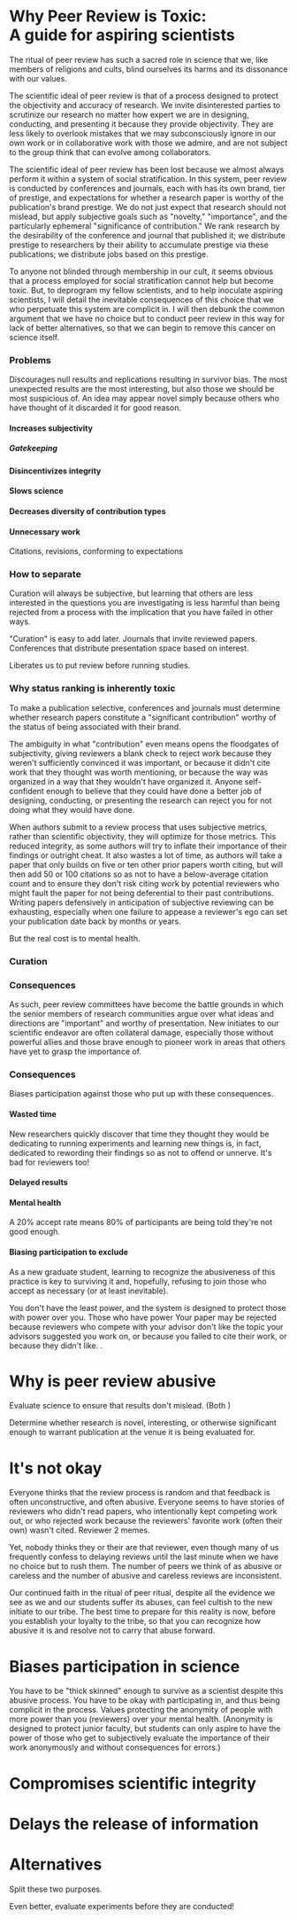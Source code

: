 # Why Peer Review is Toxic:<br> A guide for aspiring scientists

The ritual of peer review has such a sacred role in science that we, like members of religions and cults, blind ourselves its harms and its dissonance with our values.

<!-- Like religions and cults, science has a ritual so sacred to us that we blind ourselves to its harms and its dissonance with our values: peer review. -->

The scientific ideal of peer review is that of a process designed to protect the objectivity and accuracy of research. We invite disinterested parties to scrutinize our research no matter how expert we are in designing, conducting, and presenting it because they provide objectivity. They are less likely to overlook mistakes that we may subconsciously ignore in our own work or in collaborative work with those we admire, and are not subject to the group think that can evolve among collaborators.

<!-- Outside perspectives are also important , our mere our choice to use a particular experimental design is itself bayesian evidence for suspicion--for any flawed research design, only those incapable of seeing the design's flaws will use it unwittingly. -->

The scientific ideal of peer review has been lost because we almost always perform it within a system of social stratification. In this system, peer review is conducted by conferences and journals, each with has its own brand, tier of prestige, and expectations for whether a research paper is worthy of the publication's brand prestige. We do not just expect that research should not mislead, but apply subjective goals such as "novelty," "importance", and the particularly ephemeral "significance of contribution." We rank research by the desirability of the conference and journal that published it; we distribute prestige to researchers by their ability to accumulate prestige via these publications; we distribute jobs based on this prestige.

To anyone not blinded through membership in our cult, it seems obvious that a process employed for social stratification cannot help but become toxic.
But, to deprogram my fellow scientists, and to help inoculate aspiring scientists, I will detail the inevitable consequences of this choice that we who perpetuate this system are complicit in.
I will then debunk the common argument that we have no choice but to conduct peer review in this way for lack of better alternatives, so that we can begin to remove this cancer on science itself.

<!-- Our perversion of peer review has made it less objective and is a cancer on science itself. It is time to open our eyes to the harms of this avoidable choice and our complicity in perpetuating these systems in the presence of alternatives. -->

### Problems

Discourages null results and replications resulting in survivor bias.
The most unexpected results are the most interesting, but also those we should be most suspicious of.
An idea may appear novel simply because others who have thought of it discarded it for good reason.


#### Increases subjectivity

##### Gatekeeping

#### Disincentivizes integrity

#### Slows science

#### Decreases diversity of contribution types

#### Unnecessary work
Citations, revisions, conforming to expectations


### How to separate

Curation will always be subjective, but learning that others are less interested in the questions you are investigating is less harmful than being rejected from a process with the implication that you have failed in other ways.

"Curation" is easy to add later. Journals that invite reviewed papers.  Conferences that distribute presentation space based on interest.

Liberates us to put review before running studies.

<!-- It will be impossible to participate in reviewing scientific work without being complicit in the mental health harms to scientists, and would-be scientists, of social stratification. -->


<!-- Sadly, this makes it impossible to participate in a process supposedly key to scientific objectivity without becoming complicit in the mental health harms to scientists and would-be scientists .  -->

<!-- The zero-sum game of distributing prestige is toxic to scientific objectivity and to the mental health of scientists and would-be scientists. When integrated into  and is a cancer on science itself.  Cue the offspring. -->

### Why status ranking is inherently toxic

To make a publication selective, conferences and journals must determine whether research papers constitute a "significant contribution" worthy of the status of being associated with their brand.

The ambiguity in what "contribution" even means opens the floodgates of subjectivity, giving reviewers a blank check to reject work because they weren't sufficiently convinced it was important, or because it didn't cite work that they thought was worth mentioning, or because the way was organized in a way that they wouldn't have organized it. Anyone self-confident enough to believe that they could have done a better job of designing, conducting, or presenting the research can reject you for not doing what they would have done.

<!-- Destroy trust in the review process -->

When authors submit to a review process that uses subjective metrics, rather than scientific objectivity, they will optimize for those metrics. This reduced integrity, as some authors will try to inflate their importance of their findings or outright cheat. It also wastes a lot of time, as authors will take a paper that only builds on five or ten other prior papers worth citing, but will then add 50 or 100 citations so as not to have a below-average citation count and to ensure they don't risk citing work by potential reviewers who might fault the paper for not being deferential to their past contributions. Writing papers defensively in anticipation of subjective reviewing can be exhausting, especially when one failure to appease a reviewer's ego can set your publication date back by months or years.

But the real cost is to mental health.





<!-- As a member of a peer review committee, can dismiss a paper by arguing that authors should do a better job justifying the importance of the question they are investigating, or because the authors weren't sufficiently deferential to prior research, or because they didn't structure to put sections an order that reviewers prefer. -->

### Curation





### Consequences

As such, peer review committees have become the battle grounds in which the senior members of research communities argue over what ideas and directions are "important" and worthy of presentation. New initiates to our scientific endeavor are often collateral damage, especially those without powerful allies and those brave enough to pioneer work in areas that others have yet to grasp the importance of.


### Consequences

Biases participation against those who put up with these consequences.

#### Wasted time

New researchers quickly discover that time they thought they would be dedicating to running experiments and learning new things is, in fact, dedicated to rewording their findings so as not to offend or unnerve.
It's bad for reviewers too!

#### Delayed results
#### Mental health

A 20% accept rate means 80% of participants are being told they're not good enough.

#### Biasing participation to exclude

As a new graduate student, learning to recognize the abusiveness of this practice is key to surviving it and, hopefully, refusing to join those who accept as necessary (or at least inevitable).

You don't have the least power, and the system is designed to protect those with power over you.
Those who have power 
Your paper may be rejected because reviewers who compete with your advisor don't like the topic your advisors suggested you work on, or because you failed to cite their work, or because they didn't like.  . 

# Why is peer review abusive

Evaluate science to ensure that results don't mislead. (Both )

Determine whether research is novel, interesting, or otherwise significant enough to warrant publication at the venue it is being evaluated for.

<!-- Ranking the subjective value of creative work, and those who create it, is incompatible with the scientific process. -->

# It's not okay

Everyone thinks that the review process is random and that feedback is often unconstructive, and often abusive.  Everyone seems to have stories of reviewers who didn't read papers, who intentionally kept competing work out, or who rejected work because the reviewers' favorite work (often their own) wasn't cited.
Reviewer 2 memes.

Yet, nobody thinks they or their are that reviewer, even though many of us frequently confess to delaying reviews until the last minute when we have no choice but to rush them.  The number of peers we think of as abusive or careless and the number of abusive and careless reviews are inconsistent.

Our continued faith in the ritual of peer ritual, despite all the evidence we see as we and our students suffer its abuses, can feel cultish to the new initiate to our tribe.  The best time to prepare for this reality is now, before you establish your loyalty to the tribe, so that you can recognize how abusive it is and resolve not to carry that abuse forward.

# Biases participation in science

You have to be "thick skinned" enough to survive as a scientist despite this abusive process.
You have to be okay with participating in, and thus being complicit in the process.
Values protecting the anonymity of people with more power than you (reviewers) over your mental health.  (Anonymity is designed to protect junior faculty, but students can only aspire to have the power of those who get to subjectively evaluate the importance of their work anonymously and without consequences for errors.)


# 

# Compromises scientific integrity

# Delays the release of information


# Alternatives

Split these two purposes.

Even better, evaluate experiments before they are conducted!


<!--

What you can do:

Learning to recognize toxic behavior and rituals helps you to prevent yourself from being blinded by it, and becoming complicit in it.  Acknowledging the problem is a huge step!


-->
